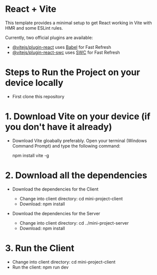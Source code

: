 # React + Vite

This template provides a minimal setup to get React working in Vite with HMR and some ESLint rules.

Currently, two official plugins are available:

- [@vitejs/plugin-react](https://github.com/vitejs/vite-plugin-react/blob/main/packages/plugin-react/README.md) uses [Babel](https://babeljs.io/) for Fast Refresh
- [@vitejs/plugin-react-swc](https://github.com/vitejs/vite-plugin-react-swc) uses [SWC](https://swc.rs/) for Fast Refresh

# Steps to Run the Project on your device locally 

- First clone this repository

# 1. Download Vite on your device (if you don't have it already)

- Download Vite gloabally preferably. Open your terminal (Windows Command Prompt) and type the following command:

    npm install vite -g

# 2. Download all the dependencies 

- Download the dependencies for the Client

  - Change into client directory: 
    cd mini-project-client
  - Download:
    npm install

- Download the dependencies for the Server
  - Change into client directory:
    cd ../mini-project-server
  - Download: 
    npm install

# 3. Run the Client 

 - Change into client directory:
      cd mini-project-client
 - Run the client:
       npm run dev
